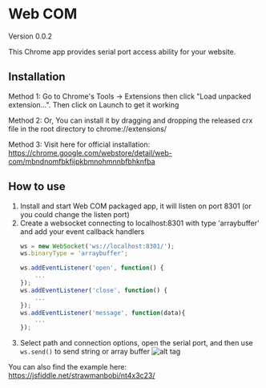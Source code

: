 # Web COM
Version 0.0.2

This Chrome app provides serial port access ability for your website.

## Installation

Method 1: Go to Chrome's Tools -> Extensions then click "Load unpacked extension...". Then click on Launch to get it working

Method 2: Or, You can install it by dragging and dropping the released crx file in the root directory to chrome://extensions/

Method 3: Visit here for official installation: https://chrome.google.com/webstore/detail/web-com/mbndnomfbkfijpkbmnohmnnbfbhknfba

## How to use

1. Install and start Web COM packaged app, it will listen on port 8301 (or you could change the listen port)
2. Create a websocket connecting to localhost:8301 with type 'arraybuffer' and add your event callback handlers
    ```javascript
    ws = new WebSocket('ws://localhost:8301/');
    ws.binaryType = 'arraybuffer';

    ws.addEventListener('open', function() {
        ...
    });
    ws.addEventListener('close', function() {
        ...
    });
    ws.addEventListener('message', function(data){
        ...
    });
    ```
3. Select path and connection options, open the serial port, and then use ```ws.send()``` to send string or array buffer
![alt tag](https://github.com/strawmanbobi/web-com/blob/master/src/example/screen_cap.png)

You can also find the example here:
https://jsfiddle.net/strawmanbobi/nt4x3c23/
